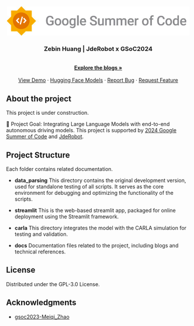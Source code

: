 <br />
<div align="center">
  <a href="https://github.com/your_username/repo_name">
    <img src="imgs/jderobot_gsoc.jpg" alt="Logo" width="500" height="80">
  </a>

  <h3 align="center">Zebin Huang | JdeRobot x GSoC2024</h3>

  <p align="center">
    <br />
    <a href="https://theroboticsclub.github.io/gsoc2024-ZebinHuang/"><strong>Explore the blogs »</strong></a>
    <br />
    <br />
    <a href="https://gsoc24-zebinhuang.streamlit.app/">View Demo</a>
    ·
    <a href="https://huggingface.co/zebin-huang/gsoc2024-ZebinHuang">Hugging Face Models</a>
    ·
    <a href="https://github.com/TheRoboticsClub/gsoc2024-ZebinHuang/issues/new?labels=bug&template=bug-report---.md">Report Bug</a>
    ·
    <a href="https://github.com/your_username/repo_name/issues/new?labels=enhancement&template=feature-request---.md">Request Feature</a>
  </p>
</div>

## About the project

This project is under construction.

🚀 Project Goal: Integrating Large Language Models with end-to-end autonomous driving models. This project is supported by [2024 Google Summer of Code](https://summerofcode.withgoogle.com/) and [JdeRobot](https://jderobot.github.io/activities/gsoc/2024#ideas-list).

## Project Structure

Each folder contains related documentation.
- **data_parsing**
  This directory contains the original development version, used for standalone testing of all scripts. It serves as the core environment for debugging and optimizing the functionality of the scripts.

- **streamlit**
  This is the web-based streamlit app, packaged for online deployment using the Streamlit framework.

- **carla**
  This directory integrates the model with the CARLA simulation for testing and validation.


- **docs**
  Documentation files related to the project, including blogs and technical references.

## License

Distributed under the GPL-3.0 License.

## Acknowledgments

* [gsoc2023-Meiqi_Zhao](https://github.com/TheRoboticsClub/gsoc2023-Meiqi_Zhao)
